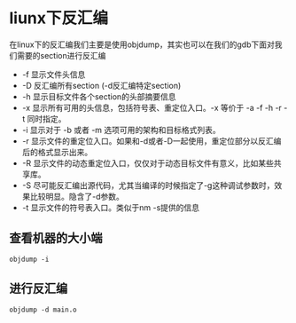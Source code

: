 # liunx下反汇编
在linux下的反汇编我们主要是使用objdump，其实也可以在我们的gdb下面对我们需要的section进行反汇编
- -f 显示文件头信息
- -D 反汇编所有section (-d反汇编特定section)
- -h 显示目标文件各个section的头部摘要信息
- -x 显示所有可用的头信息，包括符号表、重定位入口。-x 等价于 -a -f -h -r -t 同时指定。
- -i 显示对于 -b 或者 -m 选项可用的架构和目标格式列表。
- -r 显示文件的重定位入口。如果和-d或者-D一起使用，重定位部分以反汇编后的格式显示出来。
- -R 显示文件的动态重定位入口，仅仅对于动态目标文件有意义，比如某些共享库。
- -S 尽可能反汇编出源代码，尤其当编译的时候指定了-g这种调试参数时，效果比较明显。隐含了-d参数。
- -t 显示文件的符号表入口。类似于nm -s提供的信息

## 查看机器的大小端
```shell
objdump -i  
```

## 进行反汇编
```shell
objdump -d main.o 
```
